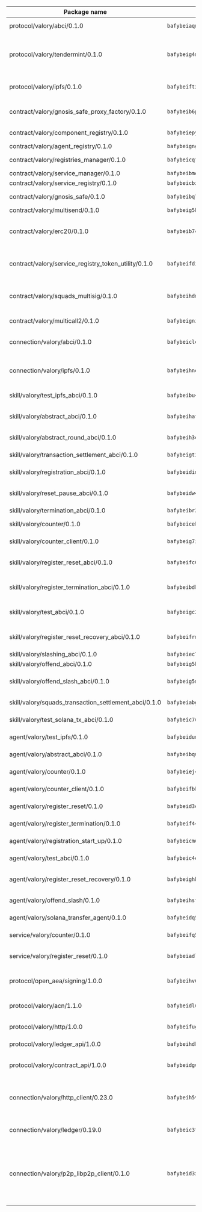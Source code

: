 | Package name                                                  | Package hash                                                  | Description                                                                                                                |
| ------------------------------------------------------------- | ------------------------------------------------------------- | -------------------------------------------------------------------------------------------------------------------------- |
| protocol/valory/abci/0.1.0                                    | `bafybeiaqmp7kocbfdboksayeqhkbrynvlfzsx4uy4x6nohywnmaig4an7u` | A protocol for ABCI requests and responses.                                                                                |
| protocol/valory/tendermint/0.1.0                              | `bafybeig4mi3vmlv5zpbjbfuzcgida6j5f2nhrpedxicmrrfjweqc5r7cra` | A protocol for communication between two AEAs to share tendermint configuration details.                                   |
| protocol/valory/ipfs/0.1.0                                    | `bafybeiftxi2qhreewgsc5wevogi7yc5g6hbcbo4uiuaibauhv3nhfcdtvm` | A protocol specification for IPFS requests and responses.                                                                  |
| contract/valory/gnosis_safe_proxy_factory/0.1.0               | `bafybeib6podeifufgmawvicm3xyz3uaplbcrsptjzz4unpseh7qtcpar74` | Gnosis Safe proxy factory (GnosisSafeProxyFactory) contract                                                                |
| contract/valory/component_registry/0.1.0                      | `bafybeiepywewigowj533f55orx7oys3kk5lgdc247p2267scqfyp4gnqle` | Component registry contract                                                                                                |
| contract/valory/agent_registry/0.1.0                          | `bafybeignghdk7oqvyg722gz66tbuj2vj4vkatguj4b6lf5fqzqxkktcke4` | Agent registry contract                                                                                                    |
| contract/valory/registries_manager/0.1.0                      | `bafybeicqf5y3kj42ow45hjcmnglose5n7bwpm2zl3ufuuevou24ewmgbde` | Registries Manager contract                                                                                                |
| contract/valory/service_manager/0.1.0                         | `bafybeibmqewfh5wnayopneyv4vx35n5k7loavzmcazyevntdoskw7vasom` | Service Manager contract                                                                                                   |
| contract/valory/service_registry/0.1.0                        | `bafybeicbxmbzt757lbmyh6762lrkcrp3oeum6dk3z7pvosixasifsk6xlm` | Service Registry contract                                                                                                  |
| contract/valory/gnosis_safe/0.1.0                             | `bafybeibq77mgzhyb23blf2eqmia3kc6io5karedfzhntvpcebeqdzrgyqa` | Gnosis Safe (GnosisSafeL2) contract                                                                                        |
| contract/valory/multisend/0.1.0                               | `bafybeig5byt5urg2d2bsecufxe5ql7f4mezg3mekfleeh32nmuusx66p4y` | MultiSend contract                                                                                                         |
| contract/valory/erc20/0.1.0                                   | `bafybeib7ctk3deleyxayrqvropewefr2muj4kcqe3t3wscak25bjmxnqwe` | The scaffold contract scaffolds a contract to be implemented by the developer.                                             |
| contract/valory/service_registry_token_utility/0.1.0          | `bafybeifdia2y5546tvk6xzxeaqzf2n5n7dutj2hdzbgenxohaqhjtnjqm4` | The scaffold contract scaffolds a contract to be implemented by the developer.                                             |
| contract/valory/squads_multisig/0.1.0                         | `bafybeihdmsv6o2oatzpns7gny4msmhioxbqs2iq5jnxbq2rsm3hoaxmwsa` | The scaffold contract scaffolds a contract to be implemented by the developer.                                             |
| contract/valory/multicall2/0.1.0                              | `bafybeigni3f2oecz6f3k5mjrwtcahtinvcyvylxcjp3nucb2x7rhc72bl4` | The MakerDAO multicall2 contract.                                                                                          |
| connection/valory/abci/0.1.0                                  | `bafybeiclexb6cnsog5yjz2qtvqyfnf7x5m7tpp56hblhk3pbocbvgjzhze` | connection to wrap communication with an ABCI server.                                                                      |
| connection/valory/ipfs/0.1.0                                  | `bafybeihndk6hohj3yncgrye5pw7b7w2kztj3avby5u5mfk2fpjh7hqphii` | A connection responsible for uploading and downloading files from IPFS.                                                    |
| skill/valory/test_ipfs_abci/0.1.0                             | `bafybeibu44xmkgyijpak75jf5in2nnm2yjuplcp2vcxwfhebwxkihw2peq` | IPFS e2e testing application.                                                                                              |
| skill/valory/abstract_abci/0.1.0                              | `bafybeihat4giyc4bz6zopvahcj4iw53356pbtwfn7p4d5yflwly2qhahum` | The abci skill provides a template of an ABCI application.                                                                 |
| skill/valory/abstract_round_abci/0.1.0                        | `bafybeih3enhagoql7kzpeyzzu2scpkif6y3ubakpralfnwxcvxexdyvy5i` | abstract round-based ABCI application                                                                                      |
| skill/valory/transaction_settlement_abci/0.1.0                | `bafybeigtzlk4uakmd54rxnznorcrstsr52kta474lgrnvx5ovr546vj7sq` | ABCI application for transaction settlement.                                                                               |
| skill/valory/registration_abci/0.1.0                          | `bafybeidimn5gtmkwumnyuoit53eow3asv5sda3aksy74z6a4jsruc6dqhe` | ABCI application for common apps.                                                                                          |
| skill/valory/reset_pause_abci/0.1.0                           | `bafybeidw4mbx3os3hmv7ley7b3g3gja7ydpitr7mxbjpwzxin2mzyt5yam` | ABCI application for resetting and pausing app executions.                                                                 |
| skill/valory/termination_abci/0.1.0                           | `bafybeibr2ylfz4s7avkql2wyrc274qz4zt6i55if2lytkdnp7zr2yem3da` | Termination skill.                                                                                                         |
| skill/valory/counter/0.1.0                                    | `bafybeicekk2if6ogp5qgdpu3wa2vwo7s4errxljzjyxepyjwvpvwentqyu` | The ABCI Counter application example.                                                                                      |
| skill/valory/counter_client/0.1.0                             | `bafybeig7ilg6vpcctmnusgvl7y5oxjtrrmwkfduj5p4swuwph72oclwm3i` | A client for the ABCI counter application.                                                                                 |
| skill/valory/register_reset_abci/0.1.0                        | `bafybeifc6svoe3lgr6rjlzzssqfyaajp5niauhdn7bxnygtopp3vxvrhty` | ABCI application for dummy skill that registers and resets                                                                 |
| skill/valory/register_termination_abci/0.1.0                  | `bafybeibdkjvyhss3mz6jotmedgpozt7l6cabgtmz7ai3oap3u23bjgxqwa` | ABCI application for dummy skill that registers and resets                                                                 |
| skill/valory/test_abci/0.1.0                                  | `bafybeigc2lnjiq47jhvnprmtta2yi4xc4tmrugmk7z7wycjekwcqys6vfe` | ABCI application for testing the ABCI connection.                                                                          |
| skill/valory/register_reset_recovery_abci/0.1.0               | `bafybeifrmwjbmkix47cogbmietz5unklvywpvwhzxewwqfklbccvb2pcp4` | ABCI application for dummy skill that registers and resets                                                                 |
| skill/valory/slashing_abci/0.1.0                              | `bafybeiec7e4pudg4hrgoknwt3cyfxvblmjnfszk3qnu72ln6cb3gt3x7ca` | Slashing skill.                                                                                                            |
| skill/valory/offend_abci/0.1.0                                | `bafybeig5hcgcqec76focx53wfo2v3uqqduw3drm7lscmijhiyyy2xcib4u` | Offend ABCI application.                                                                                                   |
| skill/valory/offend_slash_abci/0.1.0                          | `bafybeig5mjqhaun2n43fp6zdf5l36nvtpdnswbdpym4o4z6w2psxs5aqa4` | ABCI application used in order to test the slashing abci                                                                   |
| skill/valory/squads_transaction_settlement_abci/0.1.0         | `bafybeiabgkbxamx5bbbtp4z2al63hs5kwfp5nbyt2yxlurquaprawymvii` | ABCI application for transaction settlement.                                                                               |
| skill/valory/test_solana_tx_abci/0.1.0                        | `bafybeic7ud5uz3coxj7r633kkinykwioofui352i5djgdmhzpjrzhezaqy` | SOLANA e2e testing application.                                                                                            |
| agent/valory/test_ipfs/0.1.0                                  | `bafybeidumzefjciiseav6ac6xaq6cciuytfykvqpyfjyafr5l2vgmzsmku` | Agent for testing the ABCI connection.                                                                                     |
| agent/valory/abstract_abci/0.1.0                              | `bafybeibqu53hn2tx7ddfjffwlypbaoyskgxqnrmok7jhlimty42afd5ybu` | The abstract ABCI AEA - for testing purposes only.                                                                         |
| agent/valory/counter/0.1.0                                    | `bafybeiej4s56e32fbuvail3oygkodko26m7sw7ao4s7sl6spbpki7cvvdm` | The ABCI Counter example as an AEA                                                                                         |
| agent/valory/counter_client/0.1.0                             | `bafybeifbkzeh33xfftgeo7pefmutam2jbsouw63iklry3f6tjxnf76iqfu` | The ABCI Counter example as an AEA                                                                                         |
| agent/valory/register_reset/0.1.0                             | `bafybeid3qfzihur7i3esdhq4aubeximixfdbk75uv6i3t2qoh3artzm5ca` | Register reset to replicate Tendermint issue.                                                                              |
| agent/valory/register_termination/0.1.0                       | `bafybeif44sgxapqr6jcqfy6xbq277xp5z4te544i3ehordasjpr5gtcgze` | Register terminate to test the termination feature.                                                                        |
| agent/valory/registration_start_up/0.1.0                      | `bafybeicmubkh7kkmnqln2hvcwibuvv55icjexlwmemyfxocjbxrsw3b7ee` | Registration start-up ABCI example.                                                                                        |
| agent/valory/test_abci/0.1.0                                  | `bafybeic4q5ifruuy7q2fr4bsppluahyjtqtqy5jzhm4pq2ml3ztojaymn4` | Agent for testing the ABCI connection.                                                                                     |
| agent/valory/register_reset_recovery/0.1.0                    | `bafybeighb5glwmfkzj5f23utsd5va7qadwpzhqpajn4teve55oqla6r3oi` | Agent to showcase hard reset as a recovery mechanism.                                                                      |
| agent/valory/offend_slash/0.1.0                               | `bafybeihstisx647uepleujfkmd35zqdbha67c3ue7zudvrmr4snwohptqq` | Offend and slash to test the slashing feature.                                                                             |
| agent/valory/solana_transfer_agent/0.1.0                      | `bafybeidq5577nl3yjykjuheonfktpqpedokqlq445notfx4jpw7aoy3xim` | Register terminate to test the termination feature.                                                                        |
| service/valory/counter/0.1.0                                  | `bafybeifq5pyoceqcnogzypjvfhcfbr7nzo4y56kk4cf6ovozw2t65pfpdu` | A set of agents incrementing a counter                                                                                     |
| service/valory/register_reset/0.1.0                           | `bafybeiadl4wlwxnslud4vl7wx3pwuyvlzkyfvyga6hgorferpix2abfoce` | Test and debug tendermint reset mechanism.                                                                                 |
| protocol/open_aea/signing/1.0.0                               | `bafybeihv62fim3wl2bayavfcg3u5e5cxu3b7brtu4cn5xoxd6lqwachasi` | A protocol for communication between skills and decision maker.                                                            |
| protocol/valory/acn/1.1.0                                     | `bafybeidluaoeakae3exseupaea4i3yvvk5vivyt227xshjlffywwxzcxqe` | The protocol used for envelope delivery on the ACN.                                                                        |
| protocol/valory/http/1.0.0                                    | `bafybeifugzl63kfdmwrxwphrnrhj7bn6iruxieme3a4ntzejf6kmtuwmae` | A protocol for HTTP requests and responses.                                                                                |
| protocol/valory/ledger_api/1.0.0                              | `bafybeihdk6psr4guxmbcrc26jr2cbgzpd5aljkqvpwo64bvaz7tdti2oni` | A protocol for ledger APIs requests and responses.                                                                         |
| protocol/valory/contract_api/1.0.0                            | `bafybeidgu7o5llh26xp3u3ebq3yluull5lupiyeu6iooi2xyymdrgnzq5i` | A protocol for contract APIs requests and responses.                                                                       |
| connection/valory/http_client/0.23.0                          | `bafybeih5vzo22p2umhqo52nzluaanxx7kejvvpcpdsrdymckkyvmsim6gm` | The HTTP_client connection that wraps a web-based client connecting to a RESTful API specification.                        |
| connection/valory/ledger/0.19.0                               | `bafybeic3ft7l7ca3qgnderm4xupsfmyoihgi27ukotnz7b5hdczla2enya` | A connection to interact with any ledger API and contract API.                                                             |
| connection/valory/p2p_libp2p_client/0.1.0                     | `bafybeid3xg5k2ol5adflqloy75ibgljmol6xsvzvezebsg7oudxeeolz7e` | The libp2p client connection implements a tcp connection to a running libp2p node as a traffic delegate to send/receive envelopes to/from agents in the DHT. |
